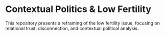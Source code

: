 # Contextual Politics & Low Fertility

This repository presents a reframing of the low fertility issue, focusing on relational trust, disconnection, and contextual political analysis.
